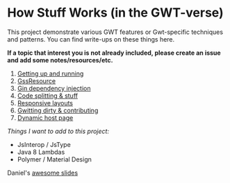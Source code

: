 # How Stuff Works (in the GWT-verse)

This project demonstrate various GWT features or Gwt-specific techniques and patterns. You can find write-ups on these things here.

**If a topic that interest you is not already included, please create an issue and add some notes/resources/etc.**

1. [Getting up and running](../README.md)
2. [GssResource](gss_resource.md)
3. [Gin dependency injection](gin.md)
4. [Code splitting & stuff](code_splitting.md)
5. [Responsive layouts](responsiveness.md)
6. [Gwitting dirty & contributing](contributing.md)
7. [Dynamic host page](dynamic_host_page.md)

*Things I want to add to this project:*
* JsInterop / JsType
* Java 8 Lambdas
* Polymer / Material Design

Daniel's [awesome slides](http://www.daniel-kurka.de/talks/java_forum_stuttgart_2014/building_for_the_modern_web_with_java.pdf)
